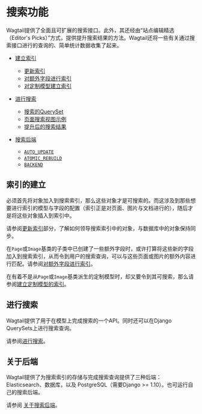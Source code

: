 # 搜索功能

Wagtail提供了全面且可扩展的搜索接口。此外，其还经由“站点编辑精选（Editor's Picks）”方式，提供提升搜索结果的方法。Wagtail还将一些有关通过搜索接口进行的查询的、简单统计数据收集了起来。


+ [建立索引](#indexing.html)

    - [更新索引](indexing.html#updating-the-index)
    - [对额外字段进行索引](indexing.html#indexing-extra-fields)
    - [对定制模型建立索引](indexing.html#indexing-custom-models)


+ [进行搜索](searching.html)

    - [搜索的QuerySet](searching.html#searching-querysets)
    - [页面搜索视图示例](searching.html#an-example-page-search-view)
    - [提升后的搜索结果](searching.html#promoted-search-results)


+ [搜索后端](backends.html)

    - [`AUTO_UPDATE`](backends.html#auto-update)
    - [`ATOMIC_REBUILD`](backends.html#atomic-rebuild)
    - [`BACKEND`](backends.html#backend)


## 索引的建立

必须首先将对象加入到搜索索引，那么这些对象才是可搜索的。而这涉及到那些想要进行索引的模型与字段的配置（索引正是对页面、图片与文档进行的），随后才是将这些对象插入到索引中。

请参阅[更新索引](#updating-the-index)部分，了解如何领导搜索索引中的对象，与数据库中的对象保持同步。

在`Page`或`Image`基类的子类中已创建了一些额外字段时，或许打算将这些新的字段加入到搜索索引，从而令到用户的搜索查询，可以与这些页面或图片的额外内容进行匹配。请参阅[对额外字段进行索引](#indexing-extra-fields)。

在有着不是从`Page`或`Image`基类派生的定制模型时，却又要令到其可搜索，那么请参阅[建立定制模型的索引](#indexing-custom-models)。

## 进行搜索

Wagtail提供了用于在模型上完成搜索的一个API。同时还可以在Django QuerySets上进行搜索查询。

请参阅[进行搜索](searching.html)。


## 关于后端

Wagtail提供了为搜索索引的存储与完成搜索查询提供了三种后端：Elasticsearch、数据库，以及 PostgreSQL（需要Django >= 1.10）。也可运行自己的搜索后端。

请参阅 [关于搜索后端](backends.html)。
